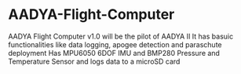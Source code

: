 # AADYA-Flight-Computer

AADYA Flight Computer v1.0 will be the pilot of AADYA II
It has basuic functionalities like data logging, apogee detection and paraschute deployment
Has MPU6050 6DOF IMU and BMP280 Pressure and Temperature Sensor and logs data to a microSD card
